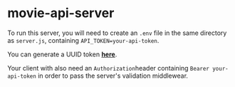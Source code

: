 # movie-api-server

To run this server, you will need to create an `.env` file in the same directory as `server.js`, containing `API_TOKEN=your-api-token`. 

You can generate a UUID token **[here](https://www.uuidgenerator.net/)**. 

Your client with also need an `Authorization`header containing `Bearer your-api-token` in order to pass the server's validation middlewear. 
